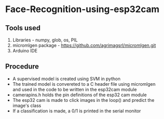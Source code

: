 # Face-Recognition-using-esp32cam

## Tools used
1. Libraries - numpy, glob, os, PIL
2. micromlgen package - https://github.com/agrimagsrl/micromlgen.git
3. Arduino IDE

## Procedure
- A supervised model is created using SVM in python
- The trained model is convereted to a C header file using micromlgen and used in the code to be written in the esp32cam module
- camerapins.h holds the pin definitions of the esp32 cam module
- The esp32 cam is made to click images in the loop() and predict the image's class
- If a classification is made, a 0/1 is printed in the serial monitor
